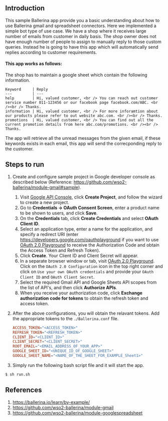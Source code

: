 ## Introduction

This sample Ballerina app provide you a basic understanding about how to use Ballerina gmail and spreadsheet connectors. Here we implemented a simple bot type of use case. We have a shop where it receives large number of emails from customer in daily basis. The shop owner does not have enough number of people to assign to manually reply to those custom queries. Instead he is going to have this app which will automatically send replies according to customer requirements.

#### This app works as follows:

The shop has to maintain a google sheet which contain the following information.

    Keyword     | Reply
    ---         | ---
    help        | Hi, valued customer, <br /> You can reach out customer service number 011-123456 or our facebook page facebook.com/ABC. <br /><br /> Thanks.
    information | Hi, valued customer, <br /> For more inforamtion about our products please refer to out website abc.com. <br /><br /> Thanks.
    promotions  | Hi, valued customer, <br /> You can find out all the current promotion details from here abc.com/promotions. <br /><br /> Thanks.

The app will retrieve all the unread messages from the given email, if these keywords exists in each email, this app will send the correcponding reply to the customer.

## Steps to run

1. Create and configure sample project in Google developer console as described below (Reference: https://github.com/wso2-ballerina/module-gmail#sample).
    1. Visit [Google API Console](https://console.developers.google.com), click **Create Project**, and follow the wizard to create a new project.
    1. Go to **Credentials -> OAuth Consent Screen**, enter a product name to be shown to users, and click **Save**.
    1. On the **Credentials** tab, click **Create Credentials** and select **OAuth Client ID**.
    1. Select an application type, enter a name for the application, and specify a redirect URI (enter https://developers.google.com/oauthplayground if you want to use 
    [OAuth 2.0 Playground](https://developers.google.com/oauthplayground) to receive the Authorization Code and obtain the 
    Access Token and Refresh Token).
    1. Click **Create**. Your Client ID and Client Secret will appear.
    1. In a separate browser window or tab, visit [OAuth 2.0 Playground](https://developers.google.com/oauthplayground). Click on the `OAuth 2.0 Configuration`
    icon in the top right corner and click on `Use your own OAuth credentials` and provide your `OAuth Client ID` and `OAuth Client Secret`.
    1. Select the required Gmail API and Google Sheets API scopes from the list of API's, and then click **Authorize APIs**.
    1. When you receive your authorization code, click **Exchange authorization code for tokens** to obtain the refresh token and access token.

1. After the above configurations, you will obtain the relavant tokens. Add the appropriate tokens to the `./Ballerina.conf` file.

    ```conf
    ACCESS_TOKEN="<ACCESS_TOKEN>"
    REFRESH_TOKEN="<REFRESH_TOKEN>"
    CLIENT_ID="<CLIENT_ID>"
    CLIENT_SECRET="<CLIENT_SECRET>"
    ROOT_EMAIL="<EMAIL_ADDRESS_OF_YOUR_APP>"
    GOOGLE_SHEET_ID="<UNIQUE_ID_OF_GOOGLE_SHEET>"
    GOOGLE_SHEET_NAME="<NAME_OF_THE_SHEET_FOR_EXAMPLE_Sheet1>"
    ```

1. Simply run the following bash script file and it will start the app.

```sh
$ sh run.sh
```

## References

1. https://ballerina.io/learn/by-example/
1. https://github.com/wso2-ballerina/module-gmail
1. https://github.com/wso2-ballerina/module-googlespreadsheet